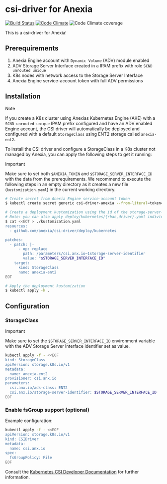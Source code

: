 # csi-driver for Anexia

[![Build Status](https://github.com/anexia/csi-driver/actions/workflows/push.yml/badge.svg?branch=main&event=push)](https://github.com/anexia/csi-driver/actions/workflows/push.yml)
[![Code Climate](https://codeclimate.com/github/anexia/csi-driver.png)](https://codeclimate.com/github/anexia/csi-driver)
![Code Climate coverage](https://img.shields.io/codeclimate/coverage/anexia/csi-driver)


This is a csi-driver for Anexia!

## Prerequirements

1. Anexia Engine account with `Dynamic Volume` (ADV) module enabled
2. ADV Storage Server Interface created in a IPAM prefix with role `SCND unrouted unique`
3. K8s nodes with network access to the Storage Server Interface
4. Anexia Engine service-account token with full ADV permissions

## Installation

> [!NOTE]
> If you create a K8s cluster using Anexias Kubernetes Engine (AKE) with a `SCND unrouted unique` IPAM prefix configured and have an ADV enabled Engine account,
> the CSI driver will automatically be deployed and configured with a default `StorageClass` using ENT2 storage called `anexia-ent2`.

To install the CSI driver and configure a StorageClass in a K8s cluster not managed by Anexia, you can apply the following steps to get it running:

> [!IMPORTANT]
> Make sure to set both `$ANEXIA_TOKEN` and `$STORAGE_SERVER_INTERFACE_ID` with the data from the prerequirements.
> We recommend to execute the following steps in an empty directory as it creates a new file (`kustomization.yaml`) in the current working directory.

```bash
# Create secret from Anexia Engine service-account token
$ kubectl create secret generic csi-driver-anexia --from-literal=token=$ANEXIA_TOKEN -n kube-system

# Create a deployment kustomization using the id of the storage-server-interface
# Note: you can also apply deploy/kubernetes/{rbac,driver}.yaml individualy if you don't want to use kustomize
$ cat <<EOT > ./kustomization.yaml
resources:
  - github.com/anexia/csi-driver/deploy/kubernetes

patches:
  - patch: |-
      - op: replace
        path: /parameters/csi.anx.io~1storage-server-identifier
        value: "$STORAGE_SERVER_INTERFACE_ID"
    target:
      kind: StorageClass
      name: anexia-ent2
EOT

# Apply the deployment kustomization
$ kubectl apply -k .
```

## Configuration

### StorageClass

> [!IMPORTANT]
> Make sure to set the `$STORAGE_SERVER_INTERFACE_ID` environment variable with the ADV Storage Server Interface identifier set as value.

```bash
kubectl apply -f - <<EOF
kind: StorageClass
apiVersion: storage.k8s.io/v1
metadata:
  name: anexia-ent2
provisioner: csi.anx.io
parameters:
  csi.anx.io/ads-class: ENT2
  csi.anx.io/storage-server-identifier: $STORAGE_SERVER_INTERFACE_ID
EOF
```

### Enable fsGroup support (optional)

Example configuration:

```bash
kubectl apply -f - <<EOF
apiVersion: storage.k8s.io/v1
kind: CSIDriver
metadata:
  name: csi.anx.io
spec:
  fsGroupPolicy: File
EOF
```

Consult the [Kubernetes CSI Developer Documentation](https://kubernetes-csi.github.io/docs/support-fsgroup.html) for further information.
